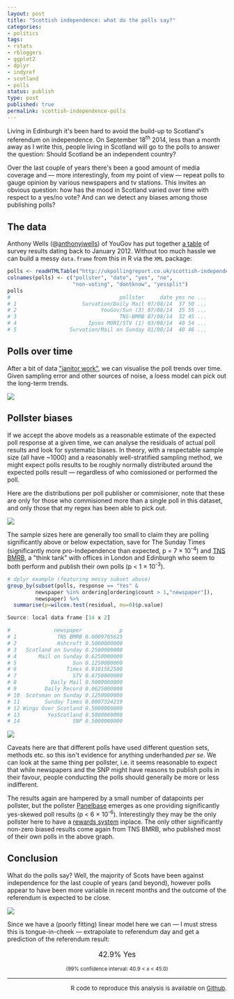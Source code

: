 ```yaml
---
layout: post
title: "Scottish independence: what do the polls say?"
categories:
- politics
tags:
- rstats
- rbloggers
- ggplot2
- dplyr
- indyref
- scotland
- polls
status: publish
type: post
published: true
permalink: scottish-independence-polls
---
```


Living in Edinburgh it's been hard to avoid the build-up to Scotland's referendum on independence. On September 18<sup>th</sup> 2014, less than a month away as I write this, people living in Scotland will go to the polls to answer the question: Should Scotland be an independent country?

Over the last couple of years there's been a good amount of media coverage and &mdash; more interestingly, from my point of view &mdash; repeat polls to gauge opinion by various newspapers and tv stations. This invites an obvious question: how has the mood in Scotland varied over time with respect to a yes/no vote? And can we detect any biases among those publishing polls?

## The data

Anthony Wells (@[anthonyjwells](https://twitter.com/anthonyjwells)) of YouGov has put together [a table](http://ukpollingreport.co.uk/scottish-independence-referendum) of survey results dating back to January 2012. Without too much hassle we can build a messy `data.frame` from this in R via the `XML` package:

```r
polls <- readHTMLTable("http://ukpollingreport.co.uk/scottish-independence-referendum", skip.rows=1)[[1]]
colnames(polls) <- c("pollster", "date", "yes", "no",
                     "non-voting", "dontknow", "yessplit")
polls
#                                   pollster     date yes no ...
# 1                     Survation/Daily Mail 07/08/14  37 50 ...
# 2                           YouGov/Sun (3) 07/08/14  35 55 ...
# 3                                 TNS-BMRB 07/08/14  32 45 ...  
# 4                       Ipsos MORI/STV (1) 03/08/14  40 54 ...
# 5                 Survation/Mail on Sunday 01/08/14  40 46 ...
```

## Polls over time

After a bit of data ["janitor work"](http://www.nytimes.com/2014/08/18/technology/for-big-data-scientists-hurdle-to-insights-is-janitor-work.html), we can visualise the poll trends over time. Given sampling error and other sources of noise, a loess model can pick out the long-term trends.

<a href="{{ site.baseurl }}/img/indyref_trends.png" target="_blank">
<img class="imgfull" src="{{ site.baseurl }}/img/indyref_trends_thumb.png" />
</a>

## Pollster biases

If we accept the above models as a reasonable estimate of the expected poll response at a given time, we can analyse the residuals of actual poll results and look for systematic biases. In theory, with a respectable sample size (all have ~1000) and a reasonably well-stratified sampling method, we might expect polls results to be roughly normally distributed around the expected polls result &mdash; regardless of who comissioned or performed the poll.

Here are the distributions per poll publisher or commisioner, note that these are only for those who commisioned more than a single poll in this dataset, and only those that my regex has been able to pick out.

<a href="{{ site.baseurl }}/img/indyref_YesBiasNewspapers.png" target="_blank">
<img class="imgfull" src="{{ site.baseurl }}/img/indyref_YesBiasNewspapers_thumb.png" />
</a>

The sample sizes here are generally too small to claim they are polling significantly above or below expectation, save for The Sunday Times (significantly more pro-Independence than expected, p = 7 &times; 10<sup>-4</sup>) and [TNS BMRB](http://www.tns-bmrb.co.uk/home), a "think tank" with offices in London and Edinburgh who seem to both perform and publish their own polls (p < 1 &times; 10<sup>-3</sup>).

```r
# dplyr example (featuring messy subset abuse)
group_by(subset(polls, response == "Yes" &
         newspaper %in% ordering[ordering$count > 1,"newspaper"]),
         newspaper) %>%
  summarise(p=wilcox.test(residual, mu=0)$p.value)

Source: local data frame [14 x 2]

#              newspaper            p
# 1             TNS BMRB 0.0009765625
# 2             Ashcroft 0.5000000000
# 3   Scotland on Sunday 0.2500000000
# 4       Mail on Sunday 0.6250000000
# 5                  Sun 0.1250000000
# 6                Times 0.9101562500
# 7                  STV 0.8750000000
# 8           Daily Mail 0.5000000000
# 9         Daily Record 0.0625000000
# 10  Scotsman on Sunday 0.1250000000
# 11        Sunday Times 0.0007324219
# 12 Wings Over Scotland 0.5000000000
# 13         YesScotland 0.5000000000
# 14                 SNP 0.5000000000

```

<a href="{{ site.baseurl }}/img/indyref_YesBiasPollsters.png" target="_blank">
<img class="imgright" src="{{ site.baseurl }}/img/indyref_YesBiasPollsters_tiny.png" />
</a>

Caveats here are that different polls have used different question sets, methods etc. so this isn't evidence for anything underhanded _per se_. We can look at the same thing per pollster, i.e. it seems reasonable to expect that while newspapers and the SNP might have reasons to publish polls in their favour, people conducting the polls should generally be more or less indifferent.

The results again are hampered by a small number of datapoints per pollster, but  the pollster [Panelbase](https://www.panelbase.net/index.aspx) emerges as one providing significantly yes-skewed poll results (p < 6 &times; 10<sup>-6</sup>). Interestingly they may be the only pollster here to have a [rewards system](https://www.panelbase.net/rewards.aspx) inplace. The only other significantly non-zero biased results come again from TNS BMRB, who published most of their own polls in the above graph.

## Conclusion

What do the polls say? Well, the majority of Scots have been against independence for the last couple of years (and beyond), however polls appear to have been more variable in recent months and the outcome of the referendum is expected to be close.

<a href="{{ site.baseurl }}/img/indyref_yesPercent.png" target="_blank">
<img class="imgleft" src="{{ site.baseurl }}/img/indyref_yesPercent_tiny.png" />
</a>

Since we have a (poorly fitting) linear model here we can &mdash; I must stress this is tongue-in-cheek &mdash; extrapolate to referendum day and get a prediction of the referendum result:

<p style="font-size: larger; text-align:center">42.9% Yes</p>
<p style="font-size: smaller; text-align:center;">(99% confidence interval: 40.9 < <i>x</i> < 45.0)</p>

<hr />

<p style="text-align:right; font-size: .85rem;">R code to reproduce this analysis is available on
<a href="https://github.com/blmoore/blogR" target="_blank">Github</a>.</p>
